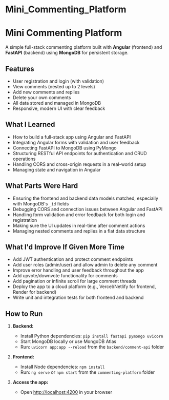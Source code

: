 # Mini_Commenting_Platform

# Mini Commenting Platform

A simple full-stack commenting platform built with **Angular** (frontend) and **FastAPI** (backend) using **MongoDB** for persistent storage.


## Features

- User registration and login (with validation)
- View comments (nested up to 2 levels)
- Add new comments and replies
- Delete your own comments
- All data stored and managed in MongoDB
- Responsive, modern UI with clear feedback


## What I Learned

- How to build a full-stack app using Angular and FastAPI
- Integrating Angular forms with validation and user feedback
- Connecting FastAPI to MongoDB using PyMongo
- Structuring RESTful API endpoints for authentication and CRUD operations
- Handling CORS and cross-origin requests in a real-world setup
- Managing state and navigation in Angular


## What Parts Were Hard

- Ensuring the frontend and backend data models matched, especially with MongoDB's `_id` fields
- Debugging CORS and connection issues between Angular and FastAPI
- Handling form validation and error feedback for both login and registration
- Making sure the UI updates in real-time after comment actions
- Managing nested comments and replies in a flat data structure

## What I'd Improve If Given More Time

- Add JWT authentication and protect comment endpoints
- Add user roles (admin/user) and allow admin to delete any comment
- Improve error handling and user feedback throughout the app
- Add upvote/downvote functionality for comments
- Add pagination or infinite scroll for large comment threads
- Deploy the app to a cloud platform (e.g., Vercel/Netlify for frontend, Render for backend)
- Write unit and integration tests for both frontend and backend



## How to Run

1. **Backend:**  
   - Install Python dependencies: `pip install fastapi pymongo uvicorn`
   - Start MongoDB locally or use MongoDB Atlas
   - Run: `uvicorn app:app --reload` from the `backend/comment-api` folder

2. **Frontend:**  
   - Install Node dependencies: `npm install`
   - Run: `ng serve` or `npm start` from the `commenting-platform` folder

3. **Access the app:**  
   - Open [http://localhost:4200](http://localhost:4200) in your browser


